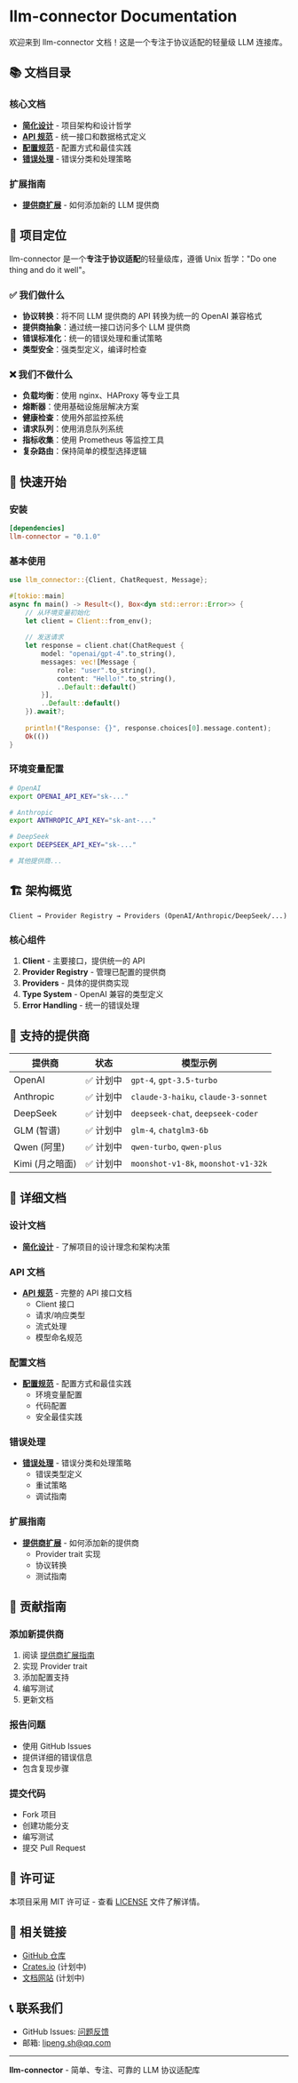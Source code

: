 # llm-connector Documentation

欢迎来到 llm-connector 文档！这是一个专注于协议适配的轻量级 LLM 连接库。

## 📚 文档目录

### 核心文档

- **[简化设计](./SIMPLE_DESIGN.md)** - 项目架构和设计哲学
- **[API 规范](./specs/API.md)** - 统一接口和数据格式定义
- **[配置规范](./specs/CONFIG_SCHEMA.md)** - 配置方式和最佳实践
- **[错误处理](./specs/ERRORS.md)** - 错误分类和处理策略

### 扩展指南

- **[提供商扩展](./specs/PROVIDER_EXTENSION.md)** - 如何添加新的 LLM 提供商

## 🎯 项目定位

llm-connector 是一个**专注于协议适配**的轻量级库，遵循 Unix 哲学："Do one thing and do it well"。

### ✅ 我们做什么

- **协议转换**：将不同 LLM 提供商的 API 转换为统一的 OpenAI 兼容格式
- **提供商抽象**：通过统一接口访问多个 LLM 提供商
- **错误标准化**：统一的错误处理和重试策略
- **类型安全**：强类型定义，编译时检查

### ❌ 我们不做什么

- **负载均衡**：使用 nginx、HAProxy 等专业工具
- **熔断器**：使用基础设施层解决方案
- **健康检查**：使用外部监控系统
- **请求队列**：使用消息队列系统
- **指标收集**：使用 Prometheus 等监控工具
- **复杂路由**：保持简单的模型选择逻辑

## 🚀 快速开始

### 安装

```toml
[dependencies]
llm-connector = "0.1.0"
```

### 基本使用

```rust
use llm_connector::{Client, ChatRequest, Message};

#[tokio::main]
async fn main() -> Result<(), Box<dyn std::error::Error>> {
    // 从环境变量初始化
    let client = Client::from_env();
    
    // 发送请求
    let response = client.chat(ChatRequest {
        model: "openai/gpt-4".to_string(),
        messages: vec![Message {
            role: "user".to_string(),
            content: "Hello!".to_string(),
            ..Default::default()
        }],
        ..Default::default()
    }).await?;
    
    println!("Response: {}", response.choices[0].message.content);
    Ok(())
}
```

### 环境变量配置

```bash
# OpenAI
export OPENAI_API_KEY="sk-..."

# Anthropic
export ANTHROPIC_API_KEY="sk-ant-..."

# DeepSeek
export DEEPSEEK_API_KEY="sk-..."

# 其他提供商...
```

## 🏗️ 架构概览

```
Client → Provider Registry → Providers (OpenAI/Anthropic/DeepSeek/...)
```

### 核心组件

1. **Client** - 主要接口，提供统一的 API
2. **Provider Registry** - 管理已配置的提供商
3. **Providers** - 具体的提供商实现
4. **Type System** - OpenAI 兼容的类型定义
5. **Error Handling** - 统一的错误处理

## 🔧 支持的提供商

| 提供商 | 状态 | 模型示例 |
|--------|------|----------|
| OpenAI | ✅ 计划中 | `gpt-4`, `gpt-3.5-turbo` |
| Anthropic | ✅ 计划中 | `claude-3-haiku`, `claude-3-sonnet` |
| DeepSeek | ✅ 计划中 | `deepseek-chat`, `deepseek-coder` |
| GLM (智谱) | ✅ 计划中 | `glm-4`, `chatglm3-6b` |
| Qwen (阿里) | ✅ 计划中 | `qwen-turbo`, `qwen-plus` |
| Kimi (月之暗面) | ✅ 计划中 | `moonshot-v1-8k`, `moonshot-v1-32k` |

## 📖 详细文档

### 设计文档

- **[简化设计](./SIMPLE_DESIGN.md)** - 了解项目的设计理念和架构决策

### API 文档

- **[API 规范](./specs/API.md)** - 完整的 API 接口文档
  - Client 接口
  - 请求/响应类型
  - 流式处理
  - 模型命名规范

### 配置文档

- **[配置规范](./specs/CONFIG_SCHEMA.md)** - 配置方式和最佳实践
  - 环境变量配置
  - 代码配置
  - 安全最佳实践

### 错误处理

- **[错误处理](./specs/ERRORS.md)** - 错误分类和处理策略
  - 错误类型定义
  - 重试策略
  - 调试指南

### 扩展指南

- **[提供商扩展](./specs/PROVIDER_EXTENSION.md)** - 如何添加新的提供商
  - Provider trait 实现
  - 协议转换
  - 测试指南

## 🤝 贡献指南

### 添加新提供商

1. 阅读 [提供商扩展指南](./specs/PROVIDER_EXTENSION.md)
2. 实现 Provider trait
3. 添加配置支持
4. 编写测试
5. 更新文档

### 报告问题

- 使用 GitHub Issues
- 提供详细的错误信息
- 包含复现步骤

### 提交代码

- Fork 项目
- 创建功能分支
- 编写测试
- 提交 Pull Request

## 📄 许可证

本项目采用 MIT 许可证 - 查看 [LICENSE](../LICENSE) 文件了解详情。

## 🔗 相关链接

- [GitHub 仓库](https://github.com/lipish/llm-connector)
- [Crates.io](https://crates.io/crates/llm-connector) (计划中)
- [文档网站](https://docs.rs/llm-connector) (计划中)

## 📞 联系我们

- GitHub Issues: [问题反馈](https://github.com/lipish/llm-connector/issues)
- 邮箱: lipeng.sh@qq.com

---

**llm-connector** - 简单、专注、可靠的 LLM 协议适配库
